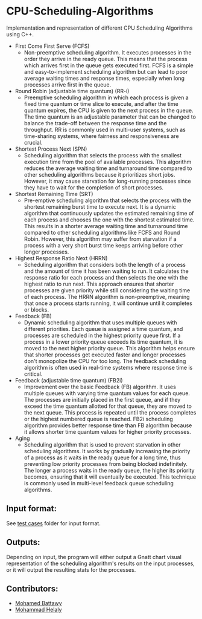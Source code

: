 # CPU-Scheduling-Algorithms
Implementation and representation of different CPU Scheduling Algorithms using C++.
- First Come First Serve (FCFS)
   - Non-preemptive scheduling algorithm. It executes processes in the order they arrive in the ready queue. This means that the process which arrives first in the queue gets executed first. FCFS is a simple and easy-to-implement scheduling algorithm but can lead to poor average waiting times and response times, especially when long processes arrive first in the queue.
- Round Robin (adjustable time quantum) (RR-i)
   - Preemptive scheduling algorithm in which each process is given a fixed time quantum or time slice to execute, and after the time quantum expires, the CPU is given to the next process in the queue. The time quantum is an adjustable parameter that can be changed to balance the trade-off between the response time and the throughput. RR is commonly used in multi-user systems, such as time-sharing systems, where fairness and responsiveness are crucial.
- Shortest Process Next (SPN)
   - Scheduling algorithm that selects the process with the smallest execution time from the pool of available processes. This algorithm reduces the average waiting time and turnaround time compared to other scheduling algorithms because it prioritizes short jobs. However, it may cause starvation for long-running processes since they have to wait for the completion of short processes.
- Shortest Remaining Time (SRT)
   - Pre-emptive scheduling algorithm that selects the process with the shortest remaining burst time to execute next. It is a dynamic algorithm that continuously updates the estimated remaining time of each process and chooses the one with the shortest estimated time. This results in a shorter average waiting time and turnaround time compared to other scheduling algorithms like FCFS and Round Robin. However, this algorithm may suffer from starvation if a process with a very short burst time keeps arriving before other longer processes.
- Highest Response Ratio Next (HRRN)
   - Scheduling algorithm that considers both the length of a process and the amount of time it has been waiting to run. It calculates the response ratio for each process and then selects the one with the highest ratio to run next. This approach ensures that shorter processes are given priority while still considering the waiting time of each process. The HRRN algorithm is non-preemptive, meaning that once a process starts running, it will continue until it completes or blocks.
- Feedback (FB)
   - Dynamic scheduling algorithm that uses multiple queues with different priorities. Each queue is assigned a time quantum, and processes are scheduled in the highest priority queue first. If a process in a lower priority queue exceeds its time quantum, it is moved to the next higher priority queue. This algorithm helps ensure that shorter processes get executed faster and longer processes don't monopolize the CPU for too long. The feedback scheduling algorithm is often used in real-time systems where response time is critical.
- Feedback (adjustable time quantum) (FB2i)
   - Improvement over the basic Feedback (FB) algorithm. It uses multiple queues with varying time quantum values for each queue. The processes are initially placed in the first queue, and if they exceed the time quantum allotted for that queue, they are moved to the next queue. This process is repeated until the process completes or the highest numbered queue is reached. FB2i scheduling algorithm provides better response time than FB algorithm because it allows shorter time quantum values for higher priority processes.
- Aging
   - Scheduling algorithm that is used to prevent starvation in other scheduling algorithms. It works by gradually increasing the priority of a process as it waits in the ready queue for a long time, thus preventing low priority processes from being blocked indefinitely. The longer a process waits in the ready queue, the higher its priority becomes, ensuring that it will eventually be executed. This technique is commonly used in multi-level feedback queue scheduling algorithms.
## Input format:
 See [test cases](./testcases/) folder for input format.   
## Outputs:
 Depending on input, the program will either output a Gnatt chart visual representation of the scheduling algorithm's results on the input processes, or it will output the resulting stats for the processes.
## Contributors:
 - [Mohamed Battawy](https://github.com/MohamedBattawy)
 - [Mohammad Helaly](https://github.com/MohammadHelaly)  